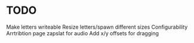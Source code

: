 # TODO
Make letters writeable
Resize letters/spawn different sizes
Configurability
Arrtribtion page zapslat for audio
Add x/y offsets for dragging